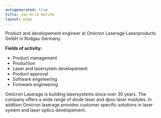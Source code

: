 ```yaml
---
autogenerated: true
title: Jan-Erik Herche
layout: page
---
```


Product and developement engineer at Omicron Laserage Laserproducts GmbH
in Rodgau Germany.

**Fields of activity:**

  - Product management
  - Production
  - Laser and lasersytem developement
  - Product approval
  - Software engineering
  - Firmware engineering

Omicron Laserage is building lasersystems since over 30 years. The
company offers a wide range of diode laser and dpss laser modules. In
addition Omicron laserage provides customer specific solutions in laser
system and laser optics developement.
